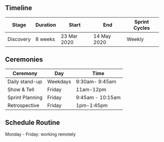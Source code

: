 ## Timeline

Stage | Duration | Start | End | Sprint Cycles
---|---|---|---|---
Discovery | 8 weeks | 23 Mar 2020 | 14 May 2020 | Weekly

## Ceremonies

Ceremony | Day | Time 
---|---|---
Daily stand-up | Weekdays | 9:30am- 9:45am 
Show & Tell | Friday | 11am-12pm 
Sprint Planning | Friday | 9:45am - 10:15am 
Retrospective | Friday | 1pm-1:45pm 

## Schedule Routine

Monday - Friday: working remotely

